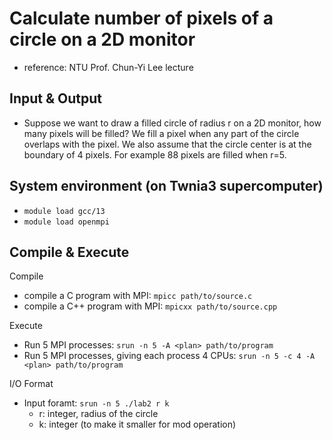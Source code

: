 
# Calculate number of pixels of a circle on a 2D monitor
* reference: NTU Prof. Chun-Yi Lee lecture

## Input & Output
* Suppose we want to draw a filled circle of radius r on a 2D monitor, how many pixels will be filled?
We fill a pixel when any part of the circle overlaps with the pixel. We also assume that the circle center is at the boundary of 4 pixels.
For example 88 pixels are filled when r=5.


## System environment (on Twnia3 supercomputer)
* `module load gcc/13`
* `module load openmpi`

## Compile & Execute
Compile  
* compile a C program with MPI: `mpicc path/to/source.c`
* compile a C++ program with MPI: `mpicxx path/to/source.cpp`   

Execute  
* Run 5 MPI processes: `srun -n 5 -A <plan> path/to/program`
* Run 5 MPI processes, giving each process 4 CPUs: `srun -n 5 -c 4 -A <plan> path/to/program`   

I/O Format
* Input foramt: `srun -n 5 ./lab2 r k`
    * r: integer, radius of the circle
    * k: integer (to make it smaller for mod operation)